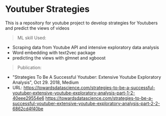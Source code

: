 # Youtuber Strategies 

This is a repository for youtube project to develop strategies for Youtubers and predict the views of videos 

> ML skill Used: 
  - Scraping data from Youtube API and intensive exploratory data analysis 
  - Word embedding with text2vec package 
  - predicting the views with glmnet and  xgboost
 
> Publication:  
 - "Strategies To Be A Successful Youtuber: Extensive Youtube Exploratory Analysis", Oct 29. 2018, Medium 
 - URL: https://towardsdatascience.com/strategies-to-be-a-successful-youtuber-extensive-youtube-exploratory-analysis-part-1-2-40eee29554e6 
        https://towardsdatascience.com/strategies-to-be-a-successful-youtuber-extensive-youtube-exploratory-analysis-part-2-2-6862cd4f40be
        
